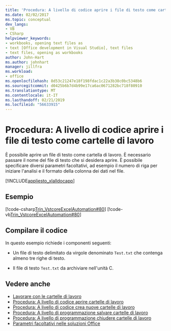 ```yaml
---
title: 'Procedura: A livello di codice aprire i file di testo come cartelle di lavoro'
ms.date: 02/02/2017
ms.topic: conceptual
dev_langs:
- VB
- CSharp
helpviewer_keywords:
- workbooks, opening text files as
- text [Office development in Visual Studio], text files
- text files, opening as workbooks
author: John-Hart
ms.author: johnhart
manager: jillfra
ms.workload:
- office
ms.openlocfilehash: 8d53c21247e18f198fdac1c22a3b38c0bc5348b6
ms.sourcegitcommit: d0425b6b7d4b99e17ca6ac0671282bc718f80910
ms.translationtype: MT
ms.contentlocale: it-IT
ms.lasthandoff: 02/21/2019
ms.locfileid: "56633915"
---
```

# <a name="how-to-programmatically-open-text-files-as-workbooks"></a>Procedura: A livello di codice aprire i file di testo come cartelle di lavoro
  È possibile aprire un file di testo come cartella di lavoro. È necessario passare il nome del file di testo che si desidera aprire. È possibile specificare diversi parametri facoltativi, ad esempio il numero di riga per iniziare l'analisi e il formato della colonna dei dati nel file.

 [!INCLUDE[appliesto_xlalldocapp](../vsto/includes/appliesto-xlalldocapp-md.md)]

## <a name="example"></a>Esempio
 [!code-csharp[Trin_VstcoreExcelAutomation#80](../vsto/codesnippet/CSharp/Trin_VstcoreExcelAutomationCS/Sheet1.cs#80)]
 [!code-vb[Trin_VstcoreExcelAutomation#80](../vsto/codesnippet/VisualBasic/Trin_VstcoreExcelAutomation/Sheet1.vb#80)]

## <a name="compile-the-code"></a>Compilare il codice
 In questo esempio richiede i componenti seguenti:

-   Un file di testo delimitato da virgole denominato `Test.txt` che contenga almeno tre righe di testo.

-   Il file di testo `Test.txt` da archiviare nell'unità C.

## <a name="see-also"></a>Vedere anche
- [Lavorare con le cartelle di lavoro](../vsto/working-with-workbooks.md)
- [Procedura: A livello di codice aprire cartelle di lavoro](../vsto/how-to-programmatically-open-workbooks.md)
- [Procedura: A livello di codice crea nuove cartelle di lavoro](../vsto/how-to-programmatically-create-new-workbooks.md)
- [Procedura: A livello di programmazione salvare cartelle di lavoro](../vsto/how-to-programmatically-save-workbooks.md)
- [Procedura: A livello di programmazione chiudere cartelle di lavoro](../vsto/how-to-programmatically-close-workbooks.md)
- [Parametri facoltativi nelle soluzioni Office](../vsto/optional-parameters-in-office-solutions.md)
